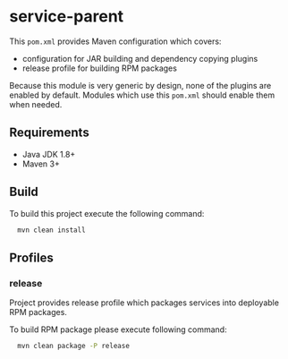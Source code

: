 service-parent
========

This `pom.xml` provides Maven configuration which covers:
- configuration for JAR building and dependency copying plugins
- release profile for building RPM packages

Because this module is very generic by design, none of the plugins are enabled by default. Modules which use this `pom.xml` should enable them when needed.

## Requirements

 * Java JDK 1.8+
 * Maven 3+

## Build

To build this project execute the following command:

```bash
  mvn clean install
```

## Profiles

### release

Project provides release profile which packages services into deployable RPM packages.

To build RPM package please execute following command:

```bash
  mvn clean package -P release
```